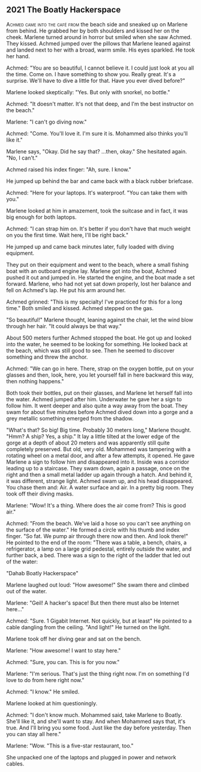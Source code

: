 
## **2021** The Boatly Hackerspace

<span style="font-variant:small-caps;">Achmed came into the café from </span> the beach side and sneaked up on Marlene from behind.
He grabbed her by both shoulders and kissed her on the cheek.
Marlene turned around in horror but smiled when she saw Achmed.
They kissed.
Achmed jumped over the pillows that Marlene leaned against and landed next to her with a broad, warm smile.
His eyes sparkled.
He took her hand.

Achmed: "You are so beautiful, I cannot believe it.
I could just look at you all the time.
Come on. I have something to show you.
Really great.
It's a surprise.
We'll have to dive a little for that.
Have you ever dived before?"

Marlene looked skeptically: "Yes.
But only with snorkel, no bottle."

Achmed: "It doesn't matter.
It's not that deep, and I'm the best instructor on the beach."

Marlene: "I can't go diving now."

Achmed: "Come.
You'll love it.
I'm sure it is.
Mohammed also thinks you'll like it."

Marlene says, "Okay.
Did he say that? ...then, okay." She hesitated again.
"No, I can't."

Achmed raised his index finger: "Ah, sure.
I know."

He jumped up behind the bar and came back with a black rubber briefcase.

Achmed: "Here for your laptops.
It's waterproof.
"You can take them with you."

Marlene looked at him in amazement, took the suitcase and in fact, it was big enough for both laptops.

Achmed: "I can strap him on.
It's better if you don't have that much weight on you the first time.
Wait here, I'll be right back."

He jumped up and came back minutes later, fully loaded with diving equipment.


They put on their equipment and went to the beach, where a small fishing boat with an outboard engine lay.
Marlene got into the boat, Achmed pushed it out and jumped in.
He started the engine, and the boat made a set forward.
Marlene, who had not yet sat down properly, lost her balance and fell on Achmed's lap.
He put his arm around her.

Achmed grinned: "This is my specialty! I've practiced for this for a long time." Both smiled and kissed.
Achmed stepped on the gas.

"So beautiful!" Marlene thought, leaning against the chair, let the wind blow through her hair.
"It could always be that way."

About 500 meters further Achmed stopped the boat.
He got up and looked into the water, he seemed to be looking for something.
He looked back at the beach, which was still good to see.
Then he seemed to discover something and threw the anchor.

Achmed: "We can go in here.
There, strap on the oxygen bottle, put on your glasses and then, look, here, you let yourself fall in here backward this way, then nothing happens."

Both took their bottles, put on their glasses, and Marlene let herself fall into the water.
Achmed jumped after him.
Underwater he gave her a sign to follow him.
It went deeper and also quite a way away from the boat.
They swam for about five minutes before Achmed dived down into a gorge and a grey metallic something emerged from the shadow.

"What's that? So big! Big time.
Probably 30 meters long," Marlene thought.
"Hmm? A ship? Yes, a ship." It lay a little tilted at the lower edge of the gorge at a depth of about 20 meters and was apparently still quite completely preserved.
But old, very old.
Mohammed was tampering with a rotating wheel on a metal door, and after a few attempts, it opened.
He gave Marlene a sign to follow him and disappeared into it.
Inside was a corridor leading up to a staircase.
They swam down, again a passage, once on the right and then a small metal ladder up again through a hatch.
And behind it, it was different, strange light.
Achmed swam up, and his head disappeared.
You chase them and: Air.
A water surface and air.
In a pretty big room.
They took off their diving masks.

Marlene: "Wow! It's a thing.
Where does the air come from? This is good air."

Achmed: "From the beach.
We've laid a hose so you can't see anything on the surface of the water." He formed a circle with his thumb and index finger.
"So fat.
We pump air through there now and then.
And look there!" He pointed to the end of the room: "There was a table, a bench, chairs, a refrigerator, a lamp on a large grid pedestal, entirely outside the water, and further back, a bed.
There was a sign to the right of the ladder that led out of the water:

"Dahab Boatly Hackerspace"

Marlene laughed out loud: "How awesome!" She swam there and climbed out of the water.

Marlene: "Geil! A hacker's space! But then there must also be Internet here..."

Achmed: "Sure.
1 Gigabit Internet.
Not quickly, but at least" He pointed to a cable dangling from the ceiling.
"And light!" He turned on the light.

Marlene took off her diving gear and sat on the bench.


Marlene: "How awesome! I want to stay here."

Achmed: "Sure, you can.
This is for you now."

Marlene: "I'm serious.
That's just the thing right now.
I'm on something I'd love to do from here right now."

Achmed: "I know." He smiled.

Marlene looked at him questioningly.

Achmed: "I don't know much.
Mohammed said, take Marlene to Boatly.
She'll like it, and she'll want to stay.
And when Mohammed says that, it's true.
And I'll bring you some food.
Just like the day before yesterday.
Then you can stay all here."

Marlene: "Wow.
"This is a five-star restaurant, too."

She unpacked one of the laptops and plugged in power and network cables.

